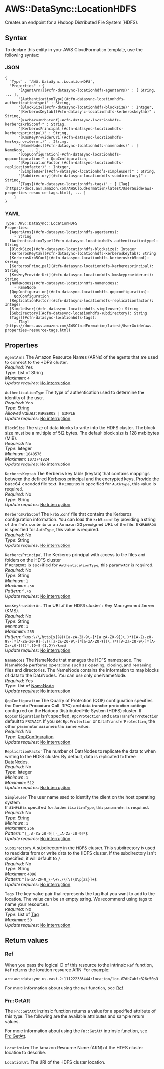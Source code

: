 # AWS::DataSync::LocationHDFS<a name="aws-resource-datasync-locationhdfs"></a>

Creates an endpoint for a Hadoop Distributed File System \(HDFS\)\. 

## Syntax<a name="aws-resource-datasync-locationhdfs-syntax"></a>

To declare this entity in your AWS CloudFormation template, use the following syntax:

### JSON<a name="aws-resource-datasync-locationhdfs-syntax.json"></a>

```
{
  "Type" : "AWS::DataSync::LocationHDFS",
  "Properties" : {
      "[AgentArns](#cfn-datasync-locationhdfs-agentarns)" : [ String, ... ],
      "[AuthenticationType](#cfn-datasync-locationhdfs-authenticationtype)" : String,
      "[BlockSize](#cfn-datasync-locationhdfs-blocksize)" : Integer,
      "[KerberosKeytab](#cfn-datasync-locationhdfs-kerberoskeytab)" : String,
      "[KerberosKrb5Conf](#cfn-datasync-locationhdfs-kerberoskrb5conf)" : String,
      "[KerberosPrincipal](#cfn-datasync-locationhdfs-kerberosprincipal)" : String,
      "[KmsKeyProviderUri](#cfn-datasync-locationhdfs-kmskeyprovideruri)" : String,
      "[NameNodes](#cfn-datasync-locationhdfs-namenodes)" : [ NameNode, ... ],
      "[QopConfiguration](#cfn-datasync-locationhdfs-qopconfiguration)" : QopConfiguration,
      "[ReplicationFactor](#cfn-datasync-locationhdfs-replicationfactor)" : Integer,
      "[SimpleUser](#cfn-datasync-locationhdfs-simpleuser)" : String,
      "[Subdirectory](#cfn-datasync-locationhdfs-subdirectory)" : String,
      "[Tags](#cfn-datasync-locationhdfs-tags)" : [ [Tag](https://docs.aws.amazon.com/AWSCloudFormation/latest/UserGuide/aws-properties-resource-tags.html), ... ]
    }
}
```

### YAML<a name="aws-resource-datasync-locationhdfs-syntax.yaml"></a>

```
Type: AWS::DataSync::LocationHDFS
Properties: 
  [AgentArns](#cfn-datasync-locationhdfs-agentarns): 
    - String
  [AuthenticationType](#cfn-datasync-locationhdfs-authenticationtype): String
  [BlockSize](#cfn-datasync-locationhdfs-blocksize): Integer
  [KerberosKeytab](#cfn-datasync-locationhdfs-kerberoskeytab): String
  [KerberosKrb5Conf](#cfn-datasync-locationhdfs-kerberoskrb5conf): String
  [KerberosPrincipal](#cfn-datasync-locationhdfs-kerberosprincipal): String
  [KmsKeyProviderUri](#cfn-datasync-locationhdfs-kmskeyprovideruri): String
  [NameNodes](#cfn-datasync-locationhdfs-namenodes): 
    - NameNode
  [QopConfiguration](#cfn-datasync-locationhdfs-qopconfiguration): 
    QopConfiguration
  [ReplicationFactor](#cfn-datasync-locationhdfs-replicationfactor): Integer
  [SimpleUser](#cfn-datasync-locationhdfs-simpleuser): String
  [Subdirectory](#cfn-datasync-locationhdfs-subdirectory): String
  [Tags](#cfn-datasync-locationhdfs-tags): 
    - [Tag](https://docs.aws.amazon.com/AWSCloudFormation/latest/UserGuide/aws-properties-resource-tags.html)
```

## Properties<a name="aws-resource-datasync-locationhdfs-properties"></a>

`AgentArns`  <a name="cfn-datasync-locationhdfs-agentarns"></a>
The Amazon Resource Names \(ARNs\) of the agents that are used to connect to the HDFS cluster\.  
*Required*: Yes  
*Type*: List of String  
*Maximum*: `4`  
*Update requires*: [No interruption](https://docs.aws.amazon.com/AWSCloudFormation/latest/UserGuide/using-cfn-updating-stacks-update-behaviors.html#update-no-interrupt)

`AuthenticationType`  <a name="cfn-datasync-locationhdfs-authenticationtype"></a>
The type of authentication used to determine the identity of the user\.   
*Required*: Yes  
*Type*: String  
*Allowed values*: `KERBEROS | SIMPLE`  
*Update requires*: [No interruption](https://docs.aws.amazon.com/AWSCloudFormation/latest/UserGuide/using-cfn-updating-stacks-update-behaviors.html#update-no-interrupt)

`BlockSize`  <a name="cfn-datasync-locationhdfs-blocksize"></a>
The size of data blocks to write into the HDFS cluster\. The block size must be a multiple of 512 bytes\. The default block size is 128 mebibytes \(MiB\)\.  
*Required*: No  
*Type*: Integer  
*Minimum*: `1048576`  
*Maximum*: `1073741824`  
*Update requires*: [No interruption](https://docs.aws.amazon.com/AWSCloudFormation/latest/UserGuide/using-cfn-updating-stacks-update-behaviors.html#update-no-interrupt)

`KerberosKeytab`  <a name="cfn-datasync-locationhdfs-kerberoskeytab"></a>
The Kerberos key table \(keytab\) that contains mappings between the defined Kerberos principal and the encrypted keys\. Provide the base64\-encoded file text\. If `KERBEROS` is specified for `AuthType`, this value is required\.   
*Required*: No  
*Type*: String  
*Update requires*: [No interruption](https://docs.aws.amazon.com/AWSCloudFormation/latest/UserGuide/using-cfn-updating-stacks-update-behaviors.html#update-no-interrupt)

`KerberosKrb5Conf`  <a name="cfn-datasync-locationhdfs-kerberoskrb5conf"></a>
The `krb5.conf` file that contains the Kerberos configuration information\. You can load the `krb5.conf` by providing a string of the file's contents or an Amazon S3 presigned URL of the file\. If`KERBEROS` is specified for `AuthType`, this value is required\.   
*Required*: No  
*Type*: String  
*Update requires*: [No interruption](https://docs.aws.amazon.com/AWSCloudFormation/latest/UserGuide/using-cfn-updating-stacks-update-behaviors.html#update-no-interrupt)

`KerberosPrincipal`  <a name="cfn-datasync-locationhdfs-kerberosprincipal"></a>
The Kerberos principal with access to the files and folders on the HDFS cluster\.   
If `KERBEROS` is specified for `AuthenticationType`, this parameter is required\.
*Required*: No  
*Type*: String  
*Minimum*: `1`  
*Maximum*: `256`  
*Pattern*: `^.+$`  
*Update requires*: [No interruption](https://docs.aws.amazon.com/AWSCloudFormation/latest/UserGuide/using-cfn-updating-stacks-update-behaviors.html#update-no-interrupt)

`KmsKeyProviderUri`  <a name="cfn-datasync-locationhdfs-kmskeyprovideruri"></a>
The URI of the HDFS cluster's Key Management Server \(KMS\)\.   
*Required*: No  
*Type*: String  
*Minimum*: `1`  
*Maximum*: `255`  
*Pattern*: `^kms:\/\/http[s]?@(([a-zA-Z0-9\-]*[a-zA-Z0-9])\.)*([A-Za-z0-9\-]*[A-Za-z0-9])(;(([a-zA-Z0-9\-]*[a-zA-Z0-9])\.)*([A-Za-z0-9\-]*[A-Za-z0-9]))*:[0-9]{1,5}\/kms$`  
*Update requires*: [No interruption](https://docs.aws.amazon.com/AWSCloudFormation/latest/UserGuide/using-cfn-updating-stacks-update-behaviors.html#update-no-interrupt)

`NameNodes`  <a name="cfn-datasync-locationhdfs-namenodes"></a>
The NameNode that manages the HDFS namespace\. The NameNode performs operations such as opening, closing, and renaming files and directories\. The NameNode contains the information to map blocks of data to the DataNodes\. You can use only one NameNode\.  
*Required*: Yes  
*Type*: List of [NameNode](aws-properties-datasync-locationhdfs-namenode.md)  
*Update requires*: [No interruption](https://docs.aws.amazon.com/AWSCloudFormation/latest/UserGuide/using-cfn-updating-stacks-update-behaviors.html#update-no-interrupt)

`QopConfiguration`  <a name="cfn-datasync-locationhdfs-qopconfiguration"></a>
The Quality of Protection \(QOP\) configuration specifies the Remote Procedure Call \(RPC\) and data transfer protection settings configured on the Hadoop Distributed File System \(HDFS\) cluster\. If `QopConfiguration` isn't specified, `RpcProtection` and `DataTransferProtection` default to `PRIVACY`\. If you set `RpcProtection` or `DataTransferProtection`, the other parameter assumes the same value\.   
*Required*: No  
*Type*: [QopConfiguration](aws-properties-datasync-locationhdfs-qopconfiguration.md)  
*Update requires*: [No interruption](https://docs.aws.amazon.com/AWSCloudFormation/latest/UserGuide/using-cfn-updating-stacks-update-behaviors.html#update-no-interrupt)

`ReplicationFactor`  <a name="cfn-datasync-locationhdfs-replicationfactor"></a>
The number of DataNodes to replicate the data to when writing to the HDFS cluster\. By default, data is replicated to three DataNodes\.  
*Required*: No  
*Type*: Integer  
*Minimum*: `1`  
*Maximum*: `512`  
*Update requires*: [No interruption](https://docs.aws.amazon.com/AWSCloudFormation/latest/UserGuide/using-cfn-updating-stacks-update-behaviors.html#update-no-interrupt)

`SimpleUser`  <a name="cfn-datasync-locationhdfs-simpleuser"></a>
The user name used to identify the client on the host operating system\.   
If `SIMPLE` is specified for `AuthenticationType`, this parameter is required\. 
*Required*: No  
*Type*: String  
*Minimum*: `1`  
*Maximum*: `256`  
*Pattern*: `^[_.A-Za-z0-9][-_.A-Za-z0-9]*$`  
*Update requires*: [No interruption](https://docs.aws.amazon.com/AWSCloudFormation/latest/UserGuide/using-cfn-updating-stacks-update-behaviors.html#update-no-interrupt)

`Subdirectory`  <a name="cfn-datasync-locationhdfs-subdirectory"></a>
A subdirectory in the HDFS cluster\. This subdirectory is used to read data from or write data to the HDFS cluster\. If the subdirectory isn't specified, it will default to `/`\.  
*Required*: No  
*Type*: String  
*Maximum*: `4096`  
*Pattern*: `^[a-zA-Z0-9_\-\+\./\(\)\$\p{Zs}]+$`  
*Update requires*: [No interruption](https://docs.aws.amazon.com/AWSCloudFormation/latest/UserGuide/using-cfn-updating-stacks-update-behaviors.html#update-no-interrupt)

`Tags`  <a name="cfn-datasync-locationhdfs-tags"></a>
The key\-value pair that represents the tag that you want to add to the location\. The value can be an empty string\. We recommend using tags to name your resources\.   
*Required*: No  
*Type*: List of [Tag](https://docs.aws.amazon.com/AWSCloudFormation/latest/UserGuide/aws-properties-resource-tags.html)  
*Maximum*: `50`  
*Update requires*: [No interruption](https://docs.aws.amazon.com/AWSCloudFormation/latest/UserGuide/using-cfn-updating-stacks-update-behaviors.html#update-no-interrupt)

## Return values<a name="aws-resource-datasync-locationhdfs-return-values"></a>

### Ref<a name="aws-resource-datasync-locationhdfs-return-values-ref"></a>

When you pass the logical ID of this resource to the intrinsic `Ref` function, `Ref` returns the location resource ARN\. For example:

`arn:aws:datasync:us-east-2:111222333444:location/loc-07db7abfc326c50s3`

For more information about using the `Ref` function, see [Ref](https://docs.aws.amazon.com/AWSCloudFormation/latest/UserGuide/intrinsic-function-reference-ref.html)\.

### Fn::GetAtt<a name="aws-resource-datasync-locationhdfs-return-values-fn--getatt"></a>

The `Fn::GetAtt` intrinsic function returns a value for a specified attribute of this type\. The following are the available attributes and sample return values\.

For more information about using the `Fn::GetAtt` intrinsic function, see [Fn::GetAtt](https://docs.aws.amazon.com/AWSCloudFormation/latest/UserGuide/intrinsic-function-reference-getatt.html)\.

#### <a name="aws-resource-datasync-locationhdfs-return-values-fn--getatt-fn--getatt"></a>

`LocationArn`  <a name="LocationArn-fn::getatt"></a>
The Amazon Resource Name \(ARN\) of the HDFS cluster location to describe\.

`LocationUri`  <a name="LocationUri-fn::getatt"></a>
The URI of the HDFS cluster location\.